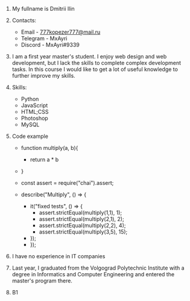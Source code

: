 1. My fullname is Dmitrii Ilin
2. Contacts:
    * Email - 777kopezer777@mail.ru
    * Telegram - MxAyri
    * Discord - MxAyri#9339
3. I am a first year master's student. I enjoy web design and web development, but I lack the skills to complete complex development tasks. In this course I would like to get a lot of useful knowledge to further improve my skills.
4. Skills:
    * Python
    * JavaScript
    * HTML;CSS
    * Photoshop
    * MySQL
5. Code example
    * function multiply(a, b){
       * return a * b
    * }

    * const assert = require("chai").assert;

    * describe("Multiply", () => {
        * it("fixed tests", () => {
            * assert.strictEqual(multiply(1,1), 1);
            * assert.strictEqual(multiply(2,1), 2);
            * assert.strictEqual(multiply(2,2), 4);
            * assert.strictEqual(multiply(3,5), 15);   
        * });
        * });


6. I have no experience in IT companies
7. Last year, I graduated from the Volgograd Polytechnic Institute with a degree in Informatics and Computer Engineering and entered the master's program there.
8. B1